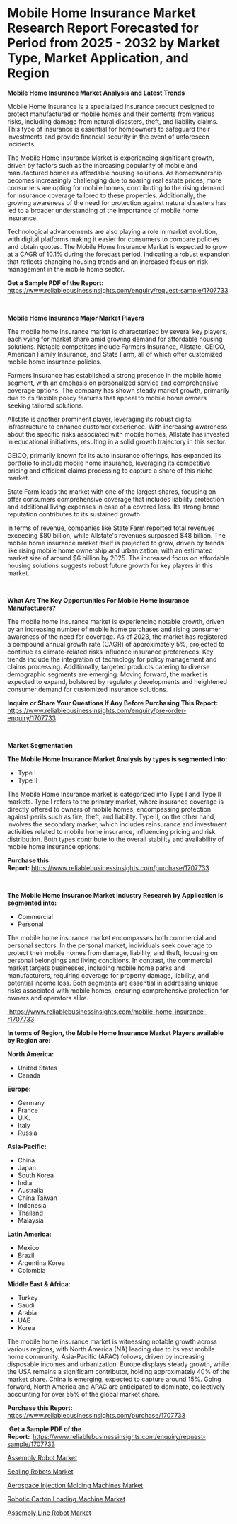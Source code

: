 <p><h1>Mobile Home Insurance Market Research Report Forecasted for Period from 2025 -  2032 by Market Type, Market Application, and Region</h1></p><p><strong>Mobile Home Insurance Market Analysis and Latest Trends</strong></p>
<p><p>Mobile Home Insurance is a specialized insurance product designed to protect manufactured or mobile homes and their contents from various risks, including damage from natural disasters, theft, and liability claims. This type of insurance is essential for homeowners to safeguard their investments and provide financial security in the event of unforeseen incidents.</p><p>The Mobile Home Insurance Market is experiencing significant growth, driven by factors such as the increasing popularity of mobile and manufactured homes as affordable housing solutions. As homeownership becomes increasingly challenging due to soaring real estate prices, more consumers are opting for mobile homes, contributing to the rising demand for insurance coverage tailored to these properties. Additionally, the growing awareness of the need for protection against natural disasters has led to a broader understanding of the importance of mobile home insurance.</p><p>Technological advancements are also playing a role in market evolution, with digital platforms making it easier for consumers to compare policies and obtain quotes. The Mobile Home Insurance Market is expected to grow at a CAGR of 10.1% during the forecast period, indicating a robust expansion that reflects changing housing trends and an increased focus on risk management in the mobile home sector.</p></p>
<p><strong>Get a Sample PDF of the Report:&nbsp;</strong> <a href="https://www.reliablebusinessinsights.com/enquiry/request-sample/1707733?utm_campaign=97&utm_medium=2&utm_source=Github&utm_content=ia&utm_term=25032025&utm_id=mobile-home-insurance">https://www.reliablebusinessinsights.com/enquiry/request-sample/1707733</a></p>
<p>&nbsp;</p>
<p><strong>Mobile Home Insurance Major Market Players</strong></p>
<p><p>The mobile home insurance market is characterized by several key players, each vying for market share amid growing demand for affordable housing solutions. Notable competitors include Farmers Insurance, Allstate, GEICO, American Family Insurance, and State Farm, all of which offer customized mobile home insurance policies.</p><p>Farmers Insurance has established a strong presence in the mobile home segment, with an emphasis on personalized service and comprehensive coverage options. The company has shown steady market growth, primarily due to its flexible policy features that appeal to mobile home owners seeking tailored solutions.</p><p>Allstate is another prominent player, leveraging its robust digital infrastructure to enhance customer experience. With increasing awareness about the specific risks associated with mobile homes, Allstate has invested in educational initiatives, resulting in a solid growth trajectory in this sector.</p><p>GEICO, primarily known for its auto insurance offerings, has expanded its portfolio to include mobile home insurance, leveraging its competitive pricing and efficient claims processing to capture a share of this niche market.</p><p>State Farm leads the market with one of the largest shares, focusing on offer consumers comprehensive coverage that includes liability protection and additional living expenses in case of a covered loss. Its strong brand reputation contributes to its sustained growth.</p><p>In terms of revenue, companies like State Farm reported total revenues exceeding $80 billion, while Allstate's revenues surpassed $48 billion. The mobile home insurance market itself is projected to grow, driven by trends like rising mobile home ownership and urbanization, with an estimated market size of around $6 billion by 2025. The increased focus on affordable housing solutions suggests robust future growth for key players in this market.</p></p>
<p>&nbsp;</p>
<p><strong>What Are The Key Opportunities For Mobile Home Insurance Manufacturers?</strong></p>
<p><p>The mobile home insurance market is experiencing notable growth, driven by an increasing number of mobile home purchases and rising consumer awareness of the need for coverage. As of 2023, the market has registered a compound annual growth rate (CAGR) of approximately 5%, projected to continue as climate-related risks influence insurance preferences. Key trends include the integration of technology for policy management and claims processing. Additionally, targeted products catering to diverse demographic segments are emerging. Moving forward, the market is expected to expand, bolstered by regulatory developments and heightened consumer demand for customized insurance solutions.</p></p>
<p><strong>Inquire or Share Your Questions If Any Before Purchasing This Report:</strong> <a href="https://www.reliablebusinessinsights.com/enquiry/pre-order-enquiry/1707733?utm_campaign=97&utm_medium=2&utm_source=Github&utm_content=ia&utm_term=25032025&utm_id=mobile-home-insurance">https://www.reliablebusinessinsights.com/enquiry/pre-order-enquiry/1707733</a></p>
<p>&nbsp;</p>
<p><strong>Market Segmentation</strong></p>
<p><strong>The Mobile Home Insurance Market Analysis by types is segmented into:</strong></p>
<p><ul><li>Type I</li><li>Type II</li></ul></p>
<p><p>The Mobile Home Insurance market is categorized into Type I and Type II markets. Type I refers to the primary market, where insurance coverage is directly offered to owners of mobile homes, encompassing protection against perils such as fire, theft, and liability. Type II, on the other hand, involves the secondary market, which includes reinsurance and investment activities related to mobile home insurance, influencing pricing and risk distribution. Both types contribute to the overall stability and availability of mobile home insurance options.</p></p>
<p><strong>Purchase this Report:&nbsp;</strong><a href="https://www.reliablebusinessinsights.com/purchase/1707733?utm_campaign=97&utm_medium=2&utm_source=Github&utm_content=ia&utm_term=25032025&utm_id=mobile-home-insurance">https://www.reliablebusinessinsights.com/purchase/1707733</a></p>
<p>&nbsp;</p>
<p><strong>The Mobile Home Insurance Market Industry Research by Application is segmented into:</strong></p>
<p><ul><li>Commercial</li><li>Personal</li></ul></p>
<p><p>The mobile home insurance market encompasses both commercial and personal sectors. In the personal market, individuals seek coverage to protect their mobile homes from damage, liability, and theft, focusing on personal belongings and living conditions. In contrast, the commercial market targets businesses, including mobile home parks and manufacturers, requiring coverage for property damage, liability, and potential income loss. Both segments are essential in addressing unique risks associated with mobile homes, ensuring comprehensive protection for owners and operators alike.</p></p>
<p><a href="https://www.reliablebusinessinsights.com/mobile-home-insurance-r1707733?utm_campaign=97&utm_medium=2&utm_source=Github&utm_content=ia&utm_term=25032025&utm_id=mobile-home-insurance">&nbsp;https://www.reliablebusinessinsights.com/mobile-home-insurance-r1707733</a></p>
<p><strong>In terms of Region, the Mobile Home Insurance Market Players available by Region are:</strong></p>
<p>
    <p> <strong> North America: </strong>
        <ul>
            <li>United States</li>
            <li>Canada</li>
        </ul>
        </p> 
    <p> <strong> Europe: </strong>
        <ul>
            <li>Germany</li>
            <li>France</li>
            <li>U.K.</li>
            <li>Italy</li>
            <li>Russia</li>
        </ul>
        </p> 
    <p> <strong> Asia-Pacific: </strong>
        <ul>
            <li>China</li>
            <li>Japan</li>
            <li>South Korea</li>
            <li>India</li>
            <li>Australia</li>
            <li>China Taiwan</li>
            <li>Indonesia</li>
            <li>Thailand</li>
            <li>Malaysia</li>
        </ul>
        </p> 
    <p> <strong> Latin America: </strong>
        <ul>
            <li>Mexico</li>
            <li>Brazil</li>
            <li>Argentina Korea</li>
            <li>Colombia</li>
        </ul>
        </p> 
    <p> <strong> Middle East & Africa: </strong>
        <ul>
            <li>Turkey</li>
            <li>Saudi</li>
            <li>Arabia</li>
            <li>UAE</li>
            <li>Korea</li>
        </ul>
    </p>
    </p>
<p><p>The mobile home insurance market is witnessing notable growth across various regions, with North America (NA) leading due to its vast mobile home community. Asia-Pacific (APAC) follows, driven by increasing disposable incomes and urbanization. Europe displays steady growth, while the USA remains a significant contributor, holding approximately 40% of the market share. China is emerging, expected to capture around 15%. Going forward, North America and APAC are anticipated to dominate, collectively accounting for over 55% of the global market share.</p></p>
<p><strong>Purchase this Report: </strong><a href="https://www.reliablebusinessinsights.com/purchase/1707733?utm_campaign=97&utm_medium=2&utm_source=Github&utm_content=ia&utm_term=25032025&utm_id=mobile-home-insurance">https://www.reliablebusinessinsights.com/purchase/1707733</a></p>
<p>&nbsp;<strong>Get a Sample PDF of the Report:&nbsp;&nbsp;</strong><a href="https://www.reliablebusinessinsights.com/enquiry/request-sample/1707733?utm_campaign=97&utm_medium=2&utm_source=Github&utm_content=ia&utm_term=25032025&utm_id=mobile-home-insurance">https://www.reliablebusinessinsights.com/enquiry/request-sample/1707733</a></p>
<p><strong></strong></p>
<p><p><a href="https://github.com/danitkeavyx7/Market-Research-Report-List-1/blob/main/assembly-robot-market.md?utm_campaign=97&utm_medium=2&utm_source=Github&utm_content=ia&utm_term=25032025&utm_id=mobile-home-insurance">Assembly Robot Market</a></p><p><a href="https://github.com/botocniveda/Market-Research-Report-List-1/blob/main/sealing-robots-market.md?utm_campaign=97&utm_medium=2&utm_source=Github&utm_content=ia&utm_term=25032025&utm_id=mobile-home-insurance">Sealing Robots Market</a></p><p><a href="https://github.com/moorsdorak31/Market-Research-Report-List-1/blob/main/aerospace-injection-molding-machines-market.md?utm_campaign=97&utm_medium=2&utm_source=Github&utm_content=ia&utm_term=25032025&utm_id=mobile-home-insurance">Aerospace Injection Molding Machines Market</a></p><p><a href="https://github.com/kuciakkukalo/Market-Research-Report-List-1/blob/main/robotic-carton-loading-machine-market.md?utm_campaign=97&utm_medium=2&utm_source=Github&utm_content=ia&utm_term=25032025&utm_id=mobile-home-insurance">Robotic Carton Loading Machine Market</a></p><p><a href="https://github.com/taffouasaoka/Market-Research-Report-List-1/blob/main/assembly-line-robot-market.md?utm_campaign=97&utm_medium=2&utm_source=Github&utm_content=ia&utm_term=25032025&utm_id=mobile-home-insurance">Assembly Line Robot Market</a></p></p>